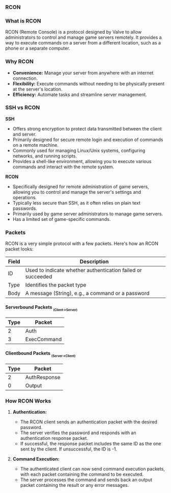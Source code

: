 ### RCON

### What is RCON

RCON (Remote Console) is a protocol designed by Valve to allow administrators to control and manage game servers remotely. It provides a way to execute commands on a server from a different location, such as a phone or a separate computer.

### Why RCON

- **Convenience:** Manage your server from anywhere with an internet connection.
- **Flexibility:** Execute commands without needing to be physically present at the server's location.
- **Efficiency:** Automate tasks and streamline server management.

### SSH vs RCON

**SSH**

- Offers strong encryption to protect data transmitted between the client and server.
- Primarily designed for secure remote login and execution of commands on a remote machine.
- Commonly used for managing Linux/Unix systems, configuring networks, and running scripts.
- Provides a shell-like environment, allowing you to execute various commands and interact with the remote system.

**RCON**

- Specifically designed for remote administration of game servers, allowing you to control and manage the server's settings and operations.
- Typically less secure than SSH, as it often relies on plain text passwords.
- Primarily used by game server administrators to manage game servers.
- Has a limited set of game-specific commands.

### Packets

RCON is a very simple protocol with a few packets. Here's how an RCON packet looks:

| Field | Description                                     |
| ----- | ----------------------------------------------- |
| ID    | Used to indicate whether authentication failed or succeeded |
| Type  | Identifies the packet type                      |
| Body  | A message (String), e.g., a command or a password |

#### Serverbound Packets <sub><sub>(Client→Server)</sub></sub>

| Type | Packet      |
| ---- | ----------- |
| 2    | Auth        |
| 3    | ExecCommand |

#### Clientbound Packets <sub><sub>(Server→Client)</sub></sub>

| Type | Packet       |
| ---- | ------------ |
| 2    | AuthResponse |
| 0    | Output       |

### How RCON Works

1. **Authentication:**

   - The RCON client sends an authentication packet with the desired password.
   - The server verifies the password and responds with an authentication response packet.
   - If successful, the response packet includes the same ID as the one sent by the client. If unsuccessful, the ID is -1.

2. **Command Execution:**

   - The authenticated client can now send command execution packets, with each packet containing the command to be executed.
   - The server processes the command and sends back an output packet containing the result or any error messages.
